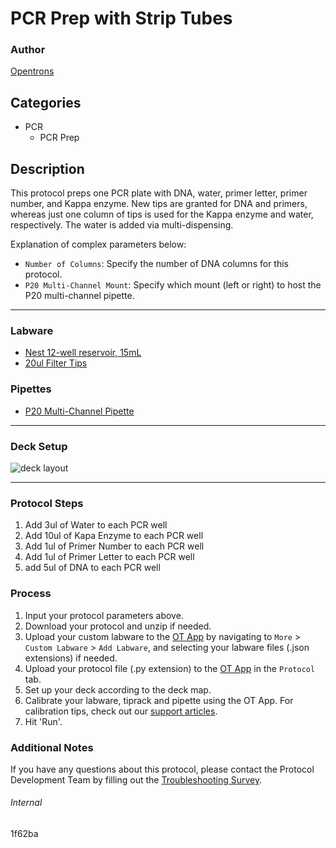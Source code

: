 # PCR Prep with Strip Tubes

### Author
[Opentrons](https://opentrons.com/)


## Categories
* PCR
	* PCR Prep

## Description
This protocol preps one PCR plate with DNA, water, primer letter, primer number, and Kappa enzyme. New tips are granted for DNA and primers, whereas just one column of tips is used for the Kappa enzyme and water, respectively. The water is added via multi-dispensing.


Explanation of complex parameters below:
* `Number of Columns`: Specify the number of DNA columns for this protocol.
* `P20 Multi-Channel Mount`: Specify which mount (left or right) to host the P20 multi-channel pipette.

---

### Labware
* [Nest 12-well reservoir, 15mL](https://shop.opentrons.com/nest-12-well-reservoirs-15-ml/)
* [20ul Filter Tips](https://shop.opentrons.com/opentrons-20ul-filter-tips/)
### Pipettes
* [P20 Multi-Channel Pipette](https://shop.opentrons.com/8-channel-electronic-pipette/)


---

### Deck Setup
![deck layout]()


---

### Protocol Steps
1. Add 3ul of Water to each PCR well
2. Add 10ul of Kapa Enzyme to each PCR well
3. Add 1ul of Primer Number to each PCR well
4. Add 1ul of Primer Letter to each PCR well
5. add 5ul of DNA to each PCR well

### Process
1. Input your protocol parameters above.
2. Download your protocol and unzip if needed.
3. Upload your custom labware to the [OT App](https://opentrons.com/ot-app) by navigating to `More` > `Custom Labware` > `Add Labware`, and selecting your labware files (.json extensions) if needed.
4. Upload your protocol file (.py extension) to the [OT App](https://opentrons.com/ot-app) in the `Protocol` tab.
5. Set up your deck according to the deck map.
6. Calibrate your labware, tiprack and pipette using the OT App. For calibration tips, check out our [support articles](https://support.opentrons.com/en/collections/1559720-guide-for-getting-started-with-the-ot-2).
7. Hit 'Run'.

### Additional Notes
If you have any questions about this protocol, please contact the Protocol Development Team by filling out the [Troubleshooting Survey](https://protocol-troubleshooting.paperform.co/).

###### Internal
1f62ba
